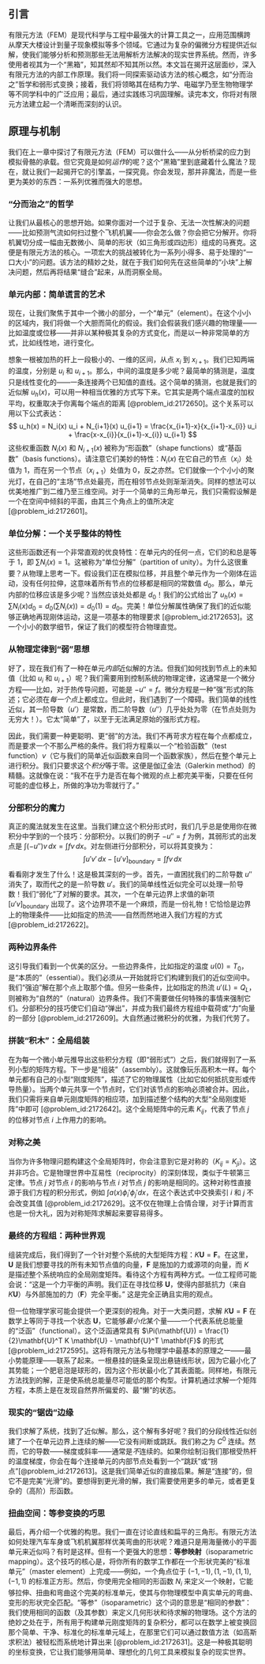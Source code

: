 ## 引言
有限元方法（FEM）是现代科学与工程中最强大的计算工具之一，应用范围横跨从摩天大楼设计到量子现象模拟等多个领域。它通过为复杂的偏微分方程提供近似解，使我们能够分析和预测那些无法用解析方法解决的现实世界系统。然而，许多使用者视其为一个“黑箱”，知其然却不知其所以然。本文旨在揭开这层面纱，深入有限元方法的内部工作原理。我们将一同探索驱动该方法的核心概念，如“分而治之”哲学和弱形式变换；接着，我们将领略其在结构力学、电磁学乃至生物物理学等不同学科中的广泛应用；最后，通过实践练习巩固理解。读完本文，你将对有限元方法建立起一个清晰而深刻的认识。

## 原理与机制

我们在上一章中探讨了有限元方法（FEM）可以做什么——从分析桥梁的应力到模拟骨骼的承载。但它究竟是如何*运作*的呢？这个“黑箱”里到底藏着什么魔法？现在，就让我们一起揭开它的引擎盖，一探究竟。你会发现，那并非魔法，而是一些更为美妙的东西：一系列优雅而强大的思想。

### “分而治之”的哲学

让我们从最核心的思想开始。如果你面对一个过于复杂、无法一次性解决的问题——比如预测气流如何扫过整个飞机机翼——你会怎么做？你会把它分解开。你将机翼切分成一幅由无数微小、简单的形状（如三角形或四边形）组成的马赛克。这便是有限元方法的核心。一项宏大的挑战被转化为一系列小得多、易于处理的“一口大小”的问题。该方法的精妙之处，就在于我们如何先在这些简单的“小块”上解决问题，然后再将结果“缝合”起来，从而洞察全局。

### 单元内部：简单谎言的艺术

现在，让我们聚焦于其中一个微小的部分，一个“单元”（element）。在这个小小的区域内，我们将做一个大胆而简化的假设。我们会假装我们感兴趣的物理量——比如温度或位移——并非以某种极其复杂的方式变化，而是以一种非常简单的方式，比如线性地，进行变化。

想象一根被加热的杆上一段极小的、一维的区间，从点 $x_i$ 到 $x_{i+1}$。我们已知两端的温度，分别是 $u_i$ 和 $u_{i+1}$。那么，中间的温度是多少呢？最简单的猜测是，温度只是线性变化的——一条连接两个已知值的直线。这个简单的猜测，也就是我们的近似解 $u_h(x)$，可以用一种相当优雅的方式写下来。它其实是两个端点温度的加权平均，权重取决于你离每个端点的距离 [@problem_id:2172650]。这个关系可以用以下公式表达：
$$
u_h(x) = N_i(x) u_i + N_{i+1}(x) u_{i+1} = \frac{x_{i+1}-x}{x_{i+1}-x_{i}} u_i + \frac{x-x_{i}}{x_{i+1}-x_{i}} u_{i+1}
$$
这些权重函数 $N_i(x)$ 和 $N_{i+1}(x)$ 被称为“形函数”（shape functions）或“基函数”（basis functions）。请注意它们美妙的特性：$N_i(x)$ 在它自己的节点（$x_i$）处值为 1，而在另一个节点（$x_{i+1}$）处值为 0，反之亦然。它们就像一个个小小的聚光灯，在自己的“主场”节点处最亮，而在相邻节点处则渐渐消失。同样的想法可以优美地推广到二维乃至三维空间。对于一个简单的三角形单元，我们只需假设解是一个在空间中倾斜的平面，由其三个角点上的值所决定 [@problem_id:2172601]。

### 单位分解：一个关乎整体的特性

这些形函数还有一个非常直观的优良特性：在单元内的任何一点，它们的和总是等于 1，即 $\sum N_i(x) = 1$。这被称为“单位分解”（partition of unity）。为什么这很重要？从物理上思考一下。假设我们正在模拟位移，并且整个单元作为一个刚体在运动，没有任何拉伸，这意味着所有节点的位移都是相同的常数值 $d_0$。那么，单元内部的位移应该是多少呢？当然应该处处都是 $d_0$！我们的公式给出了 $u_h(x) = \sum N_i(x) d_0 = d_0 (\sum N_i(x)) = d_0(1) = d_0$。完美！单位分解属性确保了我们的近似能够正确地再现刚体运动，这是一项基本的物理要求 [@problem_id:2172653]。这一个小小的数学细节，保证了我们的模型符合物理直觉。

### 从物理定律到“弱”思想

好了，现在我们有了一种在单元*内部*近似解的方法。但我们如何找到节点上的未知值（比如 $u_i$ 和 $u_{i+1}$）呢？我们需要用到控制系统的物理定律，这通常是一个微分方程——比如，对于热传导问题，可能是 $-u'' = f$。微分方程是一种“强”形式的陈述；它必须在*每一个点*上都成立。但此时，我们遇到了一个障碍。我们简单的线性近似，其一阶导数（$u'$）是常数，而二阶导数（$u''$）几乎处处为零（在节点处则为无穷大！）。它太“简单”了，以至于无法满足原始的强形式方程。

因此，我们需要一种更聪明、更“弱”的方法。我们不再苛求方程在每个点都成立，而是要求一个不那么严格的条件。我们将方程乘以一个“检验函数”（test function）$v$（它与我们的简单近似函数来自同一个函数家族），然后在整个单元上进行积分。我们只要求这个*积分*等于零。这便是伽辽金法（Galerkin method）的精髓。这就像在说：“我不在乎力是否在每个微观的点上都完美平衡，只要在任何可能的虚位移上，所做的净功为零就行了。”

### 分部积分的魔力

真正的魔法就发生在这里。当我们建立这个积分形式时，我们几乎总是使用你在微积分中学到的一个技巧：分部积分。以我们的例子 $-u''=f$ 为例，其弱形式的出发点是 $\int (-u'')v \, dx = \int fv \, dx$。对左侧进行分部积分，可以将其变换为：
$$
\int u'v' \, dx - [u'v]_{\text{boundary}} = \int fv \, dx
$$
看看刚才发生了什么！这是极其深刻的一步。首先，一直困扰我们的二阶导数 $u''$ 消失了，取而代之的是一阶导数 $u'$。我们的简单线性近似完全可以处理一阶导数！我们“弱化”了对解的要求。其次，一个在单元边界上求值的新项 $[u'v]_{\text{boundary}}$ 出现了。这个边界项不是一个麻烦，而是一份礼物！它恰恰是边界上的物理条件——比如指定的热流——自然而然地进入我们方程的方式 [@problem_id:2172622]。

### 两种边界条件

这引导我们看到一个优美的区分。一些边界条件，比如指定的温度 $u(0)=T_0$，是“本质的”（essential）。我们必须从一开始就将它们构建到我们的近似空间中。我们“强迫”解在那个点上取那个值。但另一些条件，比如指定的热流 $u'(L)=Q_L$，则被称为“自然的”（natural）边界条件。我们不需要做任何特殊的事情来强制它们。分部积分的技巧使它们自动“弹出”，并成为我们最终方程组中载荷或“力”向量的一部分 [@problem_id:2172609]。大自然通过微积分的优雅，为我们代劳了。

### 拼装“积木”：全局组装

在为每一个微小单元推导出这些积分方程（即“弱形式”）之后，我们就得到了一系列小型的矩阵方程。下一步是“组装”（assembly）。这就像玩乐高积木一样。每个单元都有自己的小型“刚度矩阵”，描述了它的物理属性（比如它如何抵抗变形或传导热量）。当两个单元共享一个节点时，它们对该节点的影响必须被合并。因此，我们只需将来自单元刚度矩阵的相应项，加到描述整个结构的大型“全局刚度矩阵”中即可 [@problem_id:2172642]。这个全局矩阵中的元素 $K_{ij}$，代表了节点 $j$ 的位移对节点 $i$ 上作用力的影响。

### 对称之美

当你为许多物理问题构建这个全局矩阵时，你会注意到它是对称的（$K_{ij} = K_{ji}$）。这并非巧合。它是物理世界中互易性（reciprocity）的深刻体现，类似于牛顿第三定律。节点 $j$ 对节点 $i$ 的影响与节点 $i$ 对节点 $j$ 的影响是相同的。这种对称性直接源于我们方程的积分形式，例如 $\int a(x) \phi_i' \phi_j' dx$，在这个表达式中交换索引 $i$ 和 $j$ 不会改变其值 [@problem_id:2172629]。这不仅在物理上合情合理，对于计算而言也是一份大礼，因为对称矩阵求解起来要容易得多。

### 最终的方程组：两种世界观

组装完成后，我们得到了一个针对整个系统的大型矩阵方程：$K\mathbf{U} = \mathbf{F}$。在这里，$\mathbf{U}$ 是我们想要寻找的所有未知节点值的向量，$\mathbf{F}$ 是施加的力或源项的向量，而 $K$ 是描述整个系统响应的全局刚度矩阵。看待这个方程有两种方式。一位工程师可能会说：“这是一个力平衡的声明。我们正在寻找位移 $\mathbf{U}$，使得内部抵抗力（来自 $K\mathbf{U}$）与外部施加的力（$\mathbf{F}$）完全平衡。” 这是完全正确且实用的观点。

但一位物理学家可能会提供一个更深刻的视角。对于一大类问题，求解 $K\mathbf{U} = \mathbf{F}$ 在数学上等同于寻找一个状态 $\mathbf{U}$，它能够*最小化*某个量——一个代表系统总能量的“泛函”（functional）。这个泛函通常具有 $\Pi(\mathbf{U}) = \frac{1}{2}\mathbf{U}^T K \mathbf{U} - \mathbf{U}^T \mathbf{F}$ 的形式 [@problem_id:2172595]。这将有限元方法与物理学中最基本的原理之一——最小势能原理——联系了起来。一根悬挂的链条呈现出悬链线形状，因为它最小化了其势能；一个肥皂泡是球形的，因为这个形状最小化了其表面能。同样地，有限元方法找到的解，正是使系统总能量尽可能低的那个构型。计算机通过求解一个矩阵方程，本质上是在发现自然界所偏爱的、最“懒”的状态。

### 现实的“锯齿”边缘

我们求解了系统，找到了近似解。那么，这个解有多好呢？我们的分段线性近似创建了一个在单元边界上连续的解——它没有间断或跳跃。我们称之为 $C^0$ 连续。然而，它的导数——梯度或斜率——通常是*不*连续的。如果你绘制沿我们那根受热杆的温度梯度，你会在每个连接单元的内部节点处看到一个“跳跃”或“拐点”[@problem_id:2172613]。这是我们简单近似的直接后果。解是“连接”的，但它不是完美“光滑”的。要想得到更光滑的解，我们需要使用更多的单元，或者更复杂的（高阶）形函数。

### 扭曲空间：等参变换的巧思

最后，再介绍一个优雅的构思。我们一直在讨论直线和扁平的三角形。有限元方法如何处理汽车车身或飞机机翼那样优美弯曲的形状呢？难道只是用海量微小的平面单元来近似吗？有时是这样。但有一个更强大的思想：**等参映射**（isoparametric mapping）。这个技巧的核心是，将你所有的数学工作都在一个形状完美的“标准单元”（master element）上完成——例如，一个角点位于 $(-1,-1), (1,-1), (1,1), (-1,1)$ 的标准正方形。然后，你使用完全相同的形函数 $N_i$ 来定义一个映射，它能够拉伸、扭曲和弯曲这个完美的标准单元，使其与你物理模型中真实单元的弯曲、变形的形状完全匹配。“等参”（isoparametric）这个词的意思是“相同的参数”：我们使用相同的函数（及其参数）来定义几何形状和待求解的物理场。这个方法的绝妙之处在于，所有用于构建单元刚度矩阵的复杂积分，都可以在数学上被变换回那个简单、干净、标准化的标准单元域上，在那里它们可以通过数值方法（如高斯求积法）被轻松而系统地计算出来 [@problem_id:2172631]。这是一种极其聪明的坐标变换，它让我们能够用简单、理想化的几何工具来模拟复杂的现实世界。